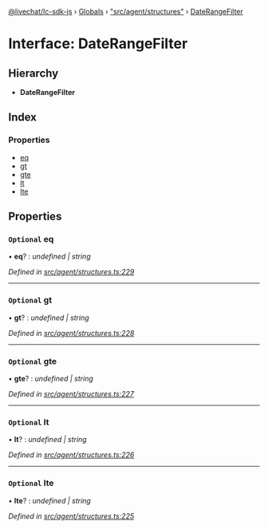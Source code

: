 [@livechat/lc-sdk-js](../README.md) › [Globals](../globals.md) › ["src/agent/structures"](../modules/_src_agent_structures_.md) › [DateRangeFilter](_src_agent_structures_.daterangefilter.md)

# Interface: DateRangeFilter

## Hierarchy

* **DateRangeFilter**

## Index

### Properties

* [eq](_src_agent_structures_.daterangefilter.md#optional-eq)
* [gt](_src_agent_structures_.daterangefilter.md#optional-gt)
* [gte](_src_agent_structures_.daterangefilter.md#optional-gte)
* [lt](_src_agent_structures_.daterangefilter.md#optional-lt)
* [lte](_src_agent_structures_.daterangefilter.md#optional-lte)

## Properties

### `Optional` eq

• **eq**? : *undefined | string*

*Defined in [src/agent/structures.ts:229](https://github.com/livechat/lc-sdk-js/blob/3cb601c/src/agent/structures.ts#L229)*

___

### `Optional` gt

• **gt**? : *undefined | string*

*Defined in [src/agent/structures.ts:228](https://github.com/livechat/lc-sdk-js/blob/3cb601c/src/agent/structures.ts#L228)*

___

### `Optional` gte

• **gte**? : *undefined | string*

*Defined in [src/agent/structures.ts:227](https://github.com/livechat/lc-sdk-js/blob/3cb601c/src/agent/structures.ts#L227)*

___

### `Optional` lt

• **lt**? : *undefined | string*

*Defined in [src/agent/structures.ts:226](https://github.com/livechat/lc-sdk-js/blob/3cb601c/src/agent/structures.ts#L226)*

___

### `Optional` lte

• **lte**? : *undefined | string*

*Defined in [src/agent/structures.ts:225](https://github.com/livechat/lc-sdk-js/blob/3cb601c/src/agent/structures.ts#L225)*
